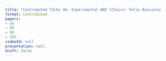 ```yaml
---
title: "Contributed Talks 4b: Experimental QKD (Chairs: Felix Bussieres and Hugo Zbinden)"
format: contributed
papers:
- 56
- 80
- 99
- 105
videoId: null
presentation: null
draft: false
---
```

